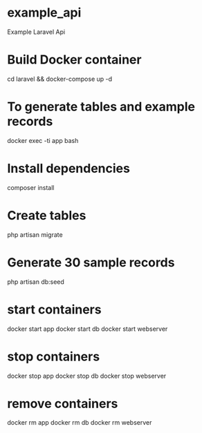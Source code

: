 # example_api
Example Laravel Api

# Build Docker container
cd laravel && 
docker-compose up -d

# To generate tables and example records
docker exec -ti app bash

# Install dependencies
composer install

# Create tables
php artisan migrate

# Generate 30 sample records
php artisan db:seed

# start containers
docker start app
docker start db
docker start webserver

# stop containers
docker stop app
docker stop db
docker stop webserver

# remove containers
docker rm app
docker rm db
docker rm webserver
